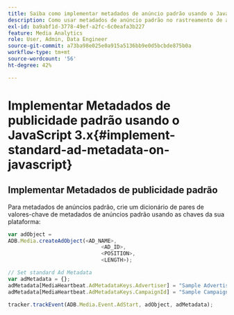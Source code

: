 ```yaml
---
title: Saiba como implementar metadados de anúncio padrão usando o JavaScript 3.x
description: Como usar metadados de anúncio padrão no rastreamento de anúncios em um navegador com aplicativos JavaScript 3.x.
exl-id: ba9abf1d-3778-49ef-a2fc-6c0eafa3b227
feature: Media Analytics
role: User, Admin, Data Engineer
source-git-commit: a73ba98e025e0a915a5136bb9e0d5bcbde875b0a
workflow-type: tm+mt
source-wordcount: '56'
ht-degree: 42%

---
```


# Implementar Metadados de publicidade padrão usando o JavaScript 3.x{#implement-standard-ad-metadata-on-javascript}

## Implementar Metadados de publicidade padrão

Para metadados de anúncios padrão, crie um dicionário de pares de valores-chave de metadados de anúncios padrão usando as chaves da sua plataforma:

```js
var adObject =
ADB.Media.createAdObject(<AD_NAME>,
                              <AD_ID>,
                              <POSITION>,
                              <LENGTH>);

// Set standard Ad Metadata
var adMetadata = {};
adMetadata[MediaHeartbeat.AdMetadataKeys.Advertiser] = "Sample Advertiser";
adMetadata[MediaHeartbeat.AdMetadataKeys.CampaignId] = "Sample Campaign";

tracker.trackEvent(ADB.Media.Event.AdStart, adObject, adMetadata);
```
